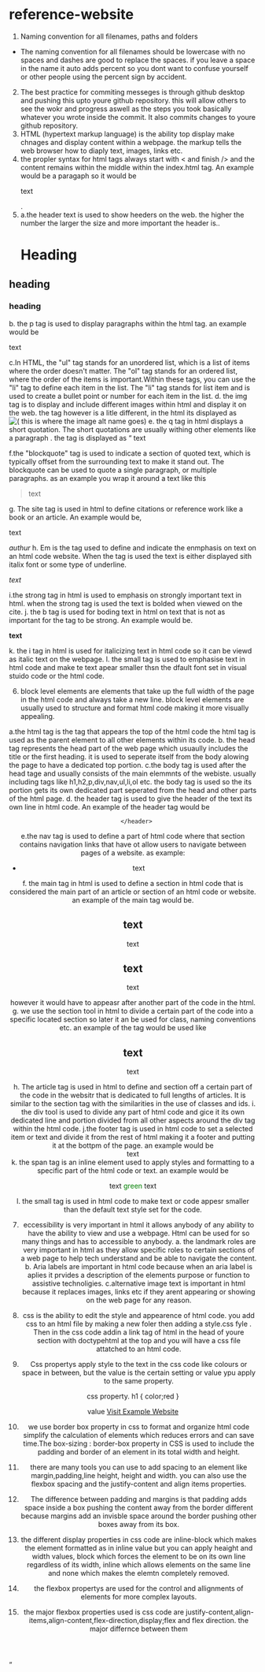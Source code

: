 # reference-website
1. Naming convention for all filenames, paths and folders
- The naming convention for all filenames should be lowercase with no spaces and dashes are good to replace the spaces. if you leave a space in the name it auto adds percent so you dont want to confuse yourself or other people using the percent sign by accident.
2. The best practice for commiting messeges is through github desktop and pushing this upto youre github repository. this will allow others to see the wokr and progress aswell as the steps you took basically whatever you wrote inside the commit. It also commits changes to youre github repository.
3. HTML (hypertext markup language) is the ability top display make chnages and display content within a webpage. the markup tells the web browser how to diaply text, images, links etc.
4. the propler syntax for html tags always start with < and finish /> and the content remains within the middle within the index.html tag. An example would be a paragaph so it would be <p> text </p>.
5.  a.the header text is used to show heeders on the web. the higher the number the larger the size and more important the header is..<h1> Heading </h1>
<h2> heading </h2>
<h3> heading </h3>
b. the p tag is used to display paragraphs within the html tag. an example would be <p> text </p>
c.In HTML, the "ul" tag stands for an unordered list, which is a list of items where the order doesn't matter. The "ol" tag stands for an ordered list, where the order of the items is important.Within these tags, you can use the "li" tag to define each item in the list. The "li" tag stands for list item and is used to create a bullet point or number for each item in the list.
d. the img tag is to display and include different images within html and display it on the web. the tag however is a litle different, in the html its displayed as <img src="(this is where the img link goes)" alt="( this is where the image alt name goes)" />
e. the q tag in html displays a short quotation. The short quotations are usually withing other elements like a paragraph . the tag is displayed as <q> text </p>
f.the "blockquote" tag is used to indicate a section of quoted text, which is typically offset from the surrounding text to make it stand out. The blockquote can be used to quote a single paragraph, or multiple paragraphs. as an example you wrap it around a text like this <blockquote> <p>text</p> </blockquote>
g. The site tag is used in html to define citations or reference work like a book or an article. An example would be, 
<p> text </p>
<cite> authur</cite>
h. Em is the tag used to define and indicate the enmphasis on text on an html code website. When the tag is used the text is either displayed sith italix font or some type of underline. <p><em>text</em></p>
i.the strong tag in html is used to emphasis on strongly important text in html. when the strong tag is used the text is bolded when viewed on the cite.
j. the b tag is used for boding text in html on text that is not as important for the tag to be strong. An example would be. <p><b>text</b></p>
k. the i tag in html is used for italicizing text in html code so it can be viewd as italic text on the webpage.
l. the small tag is used to emphasise text in html code and make te text apear smaller thsn the dfault font set in visual stuido code or the html code.

6. block level elements are elements that take up the full width of the page in the html code and always take a new line. block level elements are usually used to structure and format html code making it more visually appealing.

a.the html tag is the tag that appears the top of the html code the html tag is used as the parent element to all other elements within its code.
b. the head tag represents the head part of the web page which usuaully includes the title or the first heading. it is used to seperate itself from the body alowing the page to have a dedicated top portion.
c.the body tag is used after the head tage and usually consists of the main elemmnts of the webiste. usually including tags like h1,h2,p,div,nav,ul,li,ol etc. the body tag is used so the its portion gets its own dedicated part seperated from the head and other parts of the html page.
d. the header tag is used to give the header of the text its own line in html code. An example of the header tag would be 

<html>
    <body>
      <header>

      </header>
      
e.the nav tag is used to define a part  of html code where that section contains navigation links that have ot allow users to navigate between pages of a website. as example:
<nav>
  <ul>
    <li>text</li>
  </ul>
</nav>
f. the main tag in html is used to define a section in html code that is considered the main part of an article or section of an html code or website. an example of the main tag would be.
<main>
    <h2>text</h2>
    <p>text</p>
    <h2>text</h2>
    <p>text</p>
  </main>
however it would have to appeasr after another part of the code in the html.
g. we use the section tool in html to divide a certain part of the code into a specific located section so later it an be used for class, naming conventions etc. an example of the tag would be used like 
<section>
<h2>text</h2>
<p>text</p>
</section>
h. The article tag is used in html to define and section off a certain part of the code in the websitr that is dedicated to full lengths of articles. It is similar to the section tag with the similarities in the use of classes and ids.
i. the div tool is used to divide any part of html code and gice it its own dedicated line and portion divided from all other aspects around the div tag within the html code.
j.the footer tag is used in html code to set a selected item or  text and divide it from the rest of html making it a footer and putting it at the bottpm of the page. an example would be <footer>text</footer>
k. the span tag is an inline element used to apply styles and formatting to a specific part of the html code or text. an example would be <p>text <span style="color: green;">green</span> text</p>
l. the small tag is used in html code to make text or code appesr smaller than the default text style set for the code.

7. eccessibility is very important in html it allows anybody of any ability to have the ability to view and use a webpage. Html can be used for so many things and has to accessible to anybody.
a. the landmark roles are very important in html as they allow specific roles to certain sections of a web page to help tech understand and be able to navigate the content.
b. Aria labels are important in html code because when an aria label is aplies it prvides a description of the elements purpose or function to assistive technoligies.
c.alternative image text is important in html because it replaces images, links etc if they arent appearing or showing on the web page for any reason.

8. css is the ability to edit the style and appearence of html code. you add css to an html file by making a new foler then adding a style.css fyle . Then in the css code addin a link tag of html in the head of youre section with doctypehtml at the top and you will have a css file attatched to an html code.

9. Css propertys apply style to the text in the css code like colours or space in between, but the value is the certain setting or value ypu apply to the same property.

css property.
h1 { 
    color;red
}

value
<a href="https://www.example.com" target="_blank">Visit Example Website</a>

10. we use border box property in css to format and organize html code simplify the calculation of elements which reduces errors and can save time.The box-sizing
: border-box property in CSS is used to include the padding and border of an     element in its total width and height.

11. there are many tools you can use to add spacing to an element like margin,padding,line height, height and width. you can also use the flexbox spacing and the justify-content and align items properties.

12. The difference between padding and margins is that padding adds space inside a box pushing the content away from the border different because margins add an invisble space around the border pushing other boxes away from its box.

13. the different display properties in css code are inline-block which makes the element formatted as in inline value but you can apply heaight and width values, block which forces the element to be on its own line regardless of its width, inline which allows elements on the same line  and none which makes the elemtn completely removed.

14. the flexbox propertys are used for the control and allignments of elements for more complex layouts.

15.  the major flexbox properties used is css code  are justify-content,align-items,align-content,flex-direction,display;flex and flex direction.
the major differnce between them
